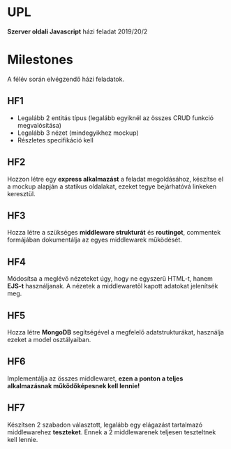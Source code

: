 # UPL
**Szerver oldali Javascript** házi feladat 2019/20/2

# Milestones
A félév során elvégzendő házi feladatok.
## HF1

-   Legalább 2 entitás típus (legalább egyiknél az összes CRUD funkció megvalósítása)
-   Legalább 3 nézet (mindegyikhez mockup)
-   Részletes specifikáció kell

## HF2

Hozzon létre egy **express alkalmazást** a feladat megoldásához, készítse el a mockup alapján a statikus oldalakat, ezeket tegye bejárhatóvá linkeken keresztül.

## HF3

Hozza létre a szükséges **middleware strukturát** és **routingot**, commentek formájában dokumentálja az egyes middlewarek működését.

## HF4

Módosítsa a meglévő nézeteket úgy, hogy ne egyszerű HTML-t, hanem **EJS-t** használjanak. A nézetek a middlewaretől kapott adatokat jelenítsék meg.

## HF5

Hozza létre **MongoDB** segítségével a megfelelő adatstrukturákat, használja ezeket a model osztályaiban.

## HF6

Implementálja az összes middlewaret,  **ezen a ponton a teljes alkalmazásnak működőképesnek kell lennie!**

## HF7
Készítsen 2 szabadon választott, legalább egy elágazást tartalmazó middlewarehez **teszteket**. Ennek a 2 middlewarenek teljesen teszteltnek kell lennie.
